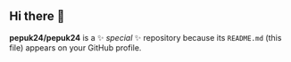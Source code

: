 ## Hi there 👋


**pepuk24/pepuk24** is a ✨ _special_ ✨ repository because its `README.md` (this file) appears on your GitHub profile.


